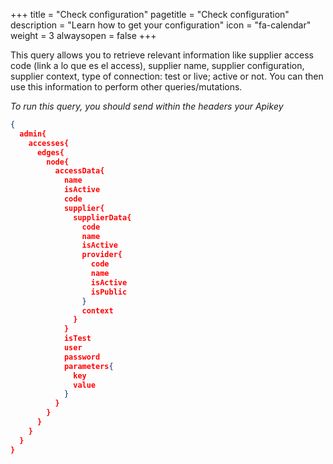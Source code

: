 +++
title = "Check configuration"
pagetitle = "Check configuration"
description = "Learn how to get your configuration"
icon = "fa-calendar"
weight = 3
alwaysopen = false
+++

This query allows you to retrieve relevant information like supplier access code (link a lo que es el access), supplier name, supplier configuration, supplier context, type of connection: test or live; active or not. You can then use this information to perform other queries/mutations.

_To run this query, you should send within the headers your Apikey_

```json
{
  admin{
    accesses{
      edges{
        node{
          accessData{
            name
            isActive
            code
            supplier{
              supplierData{
                code
                name
                isActive
                provider{
                  code
                  name
                  isActive
                  isPublic
                }
                context
              }
            }
            isTest
            user
            password
            parameters{
              key
              value
            }
          }
        }
      }
    }
  }
}
```
